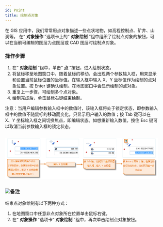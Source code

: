```yaml
---
id: Point
title: 绘制点对象  
---  
```

在 GIS 应用中，我们常常用点对象描述一些点状地物，如高程控制点、矿井、山洞等。 在“ **对象操作** ”选项卡上的“ **对象绘制**
”组中组织了绘制点对象的按钮，可以在当前可编辑的图层为点图层或 CAD 图层时绘制点对象。

### 操作步骤

1. 在“ **对象绘制** ”组中，单击“ **点** ”按钮，进入绘制状态。
2. 将鼠标移至地图窗口中，随着鼠标的移动，会出现两个参数输入框，用来显示和设置当前鼠标位置的坐标值。在输入框中输入 X、Y 坐标值作为绘制的点对象位置。按 Enter 键确认绘制。在地图窗口中会显示绘制的点对象。
3. 重复上一步骤，可绘制多个点对象。
4. 绘制完成后，单击鼠标右键结束绘制。

注意：当用户编辑参数输入框中的数值时，该输入框将处于锁定状态，即参数输入框中的数值不随鼠标的移动而变化，只显示用户输入的数值；按 Tab 键可以在 X、Y
坐标输入框之间切换焦点，即编辑状态。如想重新输入数值，按住 Esc 键可以取消当前参数输入框的锁定状态。

![](img/PointDraw.png)  
---  

### ![](../../../img/read.gif)备注

结束点对象绘制有以下两种方式：

1. 在地图窗口中任意非点对象所在位置单击鼠标右键。
2. 在“ **对象操作** ”选项卡“ **对象绘制** ”组中，再次单击绘制点对象按钮。

